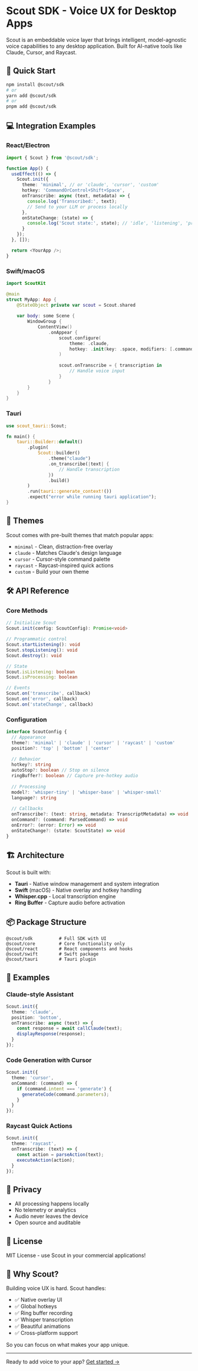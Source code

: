 # Scout SDK - Voice UX for Desktop Apps

Scout is an embeddable voice layer that brings intelligent, model-agnostic voice capabilities to any desktop application. Built for AI-native tools like Claude, Cursor, and Raycast.

## 🚀 Quick Start

```bash
npm install @scout/sdk
# or
yarn add @scout/sdk
# or
pnpm add @scout/sdk
```

## 💻 Integration Examples

### React/Electron

```typescript
import { Scout } from '@scout/sdk';

function App() {
  useEffect(() => {
    Scout.init({
      theme: 'minimal', // or 'claude', 'cursor', 'custom'
      hotkey: 'CommandOrControl+Shift+Space',
      onTranscribe: async (text, metadata) => {
        console.log('Transcribed:', text);
        // Send to your LLM or process locally
      },
      onStateChange: (state) => {
        console.log('Scout state:', state); // 'idle', 'listening', 'processing'
      }
    });
  }, []);

  return <YourApp />;
}
```

### Swift/macOS

```swift
import ScoutKit

@main
struct MyApp: App {
    @StateObject private var scout = Scout.shared
    
    var body: some Scene {
        WindowGroup {
            ContentView()
                .onAppear {
                    scout.configure(
                        theme: .claude,
                        hotkey: .init(key: .space, modifiers: [.command, .shift])
                    )
                    
                    scout.onTranscribe = { transcription in
                        // Handle voice input
                    }
                }
        }
    }
}
```

### Tauri

```rust
use scout_tauri::Scout;

fn main() {
    tauri::Builder::default()
        .plugin(
            Scout::builder()
                .theme("claude")
                .on_transcribe(|text| {
                    // Handle transcription
                })
                .build()
        )
        .run(tauri::generate_context!())
        .expect("error while running tauri application");
}
```

## 🎨 Themes

Scout comes with pre-built themes that match popular apps:

- `minimal` - Clean, distraction-free overlay
- `claude` - Matches Claude's design language
- `cursor` - Cursor-style command palette
- `raycast` - Raycast-inspired quick actions
- `custom` - Build your own theme

## 🛠 API Reference

### Core Methods

```typescript
// Initialize Scout
Scout.init(config: ScoutConfig): Promise<void>

// Programmatic control
Scout.startListening(): void
Scout.stopListening(): void
Scout.destroy(): void

// State
Scout.isListening: boolean
Scout.isProcessing: boolean

// Events
Scout.on('transcribe', callback)
Scout.on('error', callback)
Scout.on('stateChange', callback)
```

### Configuration

```typescript
interface ScoutConfig {
  // Appearance
  theme?: 'minimal' | 'claude' | 'cursor' | 'raycast' | 'custom'
  position?: 'top' | 'bottom' | 'center'
  
  // Behavior
  hotkey?: string
  autoStop?: boolean // Stop on silence
  ringBuffer?: boolean // Capture pre-hotkey audio
  
  // Processing
  model?: 'whisper-tiny' | 'whisper-base' | 'whisper-small'
  language?: string
  
  // Callbacks
  onTranscribe?: (text: string, metadata: TranscriptMetadata) => void
  onCommand?: (command: ParsedCommand) => void
  onError?: (error: Error) => void
  onStateChange?: (state: ScoutState) => void
}
```

## 🏗 Architecture

Scout is built with:
- **Tauri** - Native window management and system integration
- **Swift** (macOS) - Native overlay and hotkey handling
- **Whisper.cpp** - Local transcription engine
- **Ring Buffer** - Capture audio before activation

## 📦 Package Structure

```
@scout/sdk          # Full SDK with UI
@scout/core         # Core functionality only
@scout/react        # React components and hooks
@scout/swift        # Swift package
@scout/tauri        # Tauri plugin
```

## 🤝 Examples

### Claude-style Assistant

```typescript
Scout.init({
  theme: 'claude',
  position: 'bottom',
  onTranscribe: async (text) => {
    const response = await callClaude(text);
    displayResponse(response);
  }
});
```

### Code Generation with Cursor

```typescript
Scout.init({
  theme: 'cursor',
  onCommand: (command) => {
    if (command.intent === 'generate') {
      generateCode(command.parameters);
    }
  }
});
```

### Raycast Quick Actions

```typescript
Scout.init({
  theme: 'raycast',
  onTranscribe: (text) => {
    const action = parseAction(text);
    executeAction(action);
  }
});
```

## 🔐 Privacy

- All processing happens locally
- No telemetry or analytics
- Audio never leaves the device
- Open source and auditable

## 📄 License

MIT License - use Scout in your commercial applications!

## 🤔 Why Scout?

Building voice UX is hard. Scout handles:
- ✅ Native overlay UI
- ✅ Global hotkeys
- ✅ Ring buffer recording
- ✅ Whisper transcription
- ✅ Beautiful animations
- ✅ Cross-platform support

So you can focus on what makes your app unique.

---

Ready to add voice to your app? [Get started →](https://scout-app.dev/sdk)